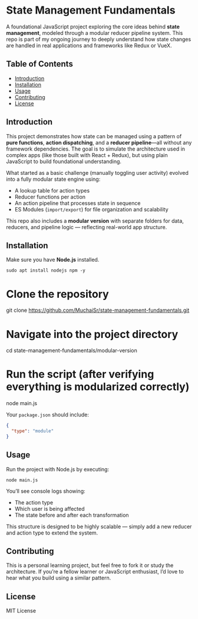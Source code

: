 # State Management Fundamentals

A foundational JavaScript project exploring the core ideas behind **state management**, modeled through a modular reducer pipeline system. This repo is part of my ongoing journey to deeply understand how state changes are handled in real applications and frameworks like Redux or VueX.

## Table of Contents
- [Introduction](#introduction)
- [Installation](#installation)
- [Usage](#usage)
- [Contributing](#contributing)
- [License](#license)

## Introduction

This project demonstrates how state can be managed using a pattern of **pure functions**, **action dispatching**, and a **reducer pipeline**—all without any framework dependencies. The goal is to simulate the architecture used in complex apps (like those built with React + Redux), but using plain JavaScript to build foundational understanding.

What started as a basic challenge (manually toggling user activity) evolved into a fully modular state engine using:

- A lookup table for action types
- Reducer functions per action
- An action pipeline that processes state in sequence
- ES Modules (`import/export`) for file organization and scalability

This repo also includes a **modular version** with separate folders for data, reducers, and pipeline logic — reflecting real-world app structure.

## Installation

Make sure you have **Node.js** installed.

```sudo apt install nodejs npm -y```

# Clone the repository
git clone https://github.com/MuchaiSr/state-management-fundamentals.git

# Navigate into the project directory
cd state-management-fundamentals/modular-version

# Run the script (after verifying everything is modularized correctly)
node main.js

Your `package.json` should include:

```json
{
  "type": "module"
}
```

## Usage

Run the project with Node.js by executing:

```node main.js```

You’ll see console logs showing:

- The action type
- Which user is being affected
- The state before and after each transformation

This structure is designed to be highly scalable — simply add a new reducer and action type to extend the system.

## Contributing

This is a personal learning project, but feel free to fork it or study the architecture. If you’re a fellow learner or JavaScript enthusiast, I’d love to hear what you build using a similar pattern.

## License

MIT License